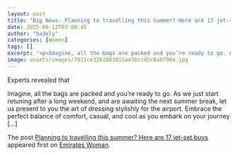 ```yaml
---
layout: post
title: "Big News: Planning to travelling this summer? Here are 17 jet-set buys"
date: 2025-06-12T03:00:45
author: "badely"
categories: [Women]
tags: []
excerpt: "<p>Imagine, all the bags are packed and you’re ready to go. As we just start retuning after a long weekend, and are awaiting the next summer break, le"
image: assets/images/7921ce3261803015a430cc92c8a0790a.jpg
---
```


Experts revealed that <p>Imagine, all the bags are packed and you’re ready to go. As we just start retuning after a long weekend, and are awaiting the next summer break, let us present to you the art of dressing stylishly for the airport. Embrace the perfect balance of comfort, casual, and cool as you embark on your journey [&#8230;]</p>
<p>The post <a href="https://emirateswoman.com/travelling-17-jet-set-buys/" rel="nofollow">Planning to travelling this summer? Here are 17 jet-set buys</a> appeared first on <a href="https://emirateswoman.com" rel="nofollow">Emirates Woman</a>.</p>

